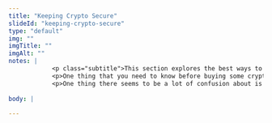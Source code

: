```yaml
--- 
title: "Keeping Crypto Secure"
slideId: "keeping-crypto-secure"
type: "default"
img: ""
imgTitle: ""
imgAlt: ""
notes: | 
            <p class="subtitle">This section explores the best ways to store your cryptocurrency securely.</p>
            <p>One thing that you need to know before buying some cryptocurrency is how do you keep it safe once you do make the purchase.</p>
            <p>One thing there seems to be a lot of confusion about is the level of privacy a blockchain can provide. This confusion is pretty understandable since certain parts of a blockchain technology lend themselves to transparency and some to privacy.</p>
        
body: | 
        
---
```

